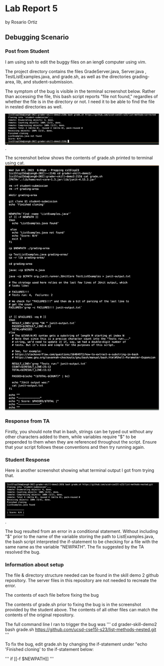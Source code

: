 # Lab Report 5
by Rosario Ortiz

## Debugging Scenario

### Post from Student
I am using ssh to edit the buggy files on an ieng6 computer using vim. 

The project directory contains the files GradeServer.java, Server.java , TestListExamples.java, and grade.sh, as well as the directories grading-area,  lib, and student-submission. 

The symptom of the bug is visible in the terminal screenshot below. Rather than accessing the file, this bash script reports "file not found," regardles of whether the file is in the directory or not. I need it to be able to find the file in nested directories as well.  

![Image](images/Screenshot%202023-06-07%20at%206.18.11%20PM.png).  

The screenshot below shows the contents of grade.sh printed to terminal using cat. 
![Image](images/catContents.png)



### Response from TA 
Firstly, you should note that in bash, strings can be typed out without any other characters added to them, while variables require "$" to be prepended to them when they are referenced throughout the script. Ensure that your script follows these conventions and then try running again. 

### Student Response
Here is another screenshot showing what terminal output I got from trying that. 

![Image](images/terminalSS.png). 


The bug resulted from an error in a conditional statement. Without including "$" prior to the name of the variable storing the path to ListExamples.java, the bash script interpreted the if-statement to be checking for a file with the same name as the variable "NEWPATH". The fix suggested by the TA resolved the bug. 

### Information about setup

The file & directory structure needed can be found in the skill demo 2 github repository. The server files in this repository are not needed to recreate the error. 

The contents of each file before fixing the bug

The contents of grade.sh prior to fixing the bug is in the screenshot provided by the student above. The contents of all other files can match the contents of the original repository. 

The full command line I ran to trigger the bug was 
'''
cd grader-skill-demo2
bash grade.sh https://github.com/ucsd-cse15l-s23/list-methods-nested.git
'''

To fix the bug, edit grade.sh by changing the if-statement under "echo 'Finished cloning' to the if-statement below:

'''
if [[-f $NEWPATH]]
'''
